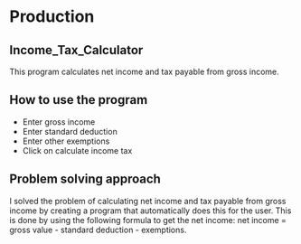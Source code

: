 # Production
## Income_Tax_Calculator
This program calculates net income and tax payable from gross income.

## How to use the program

<ul>

<li>Enter gross income</li>
<li>Enter standard deduction</li>
<li>Enter other exemptions</li>
<li>Click on calculate income tax</li>

</ul>

## Problem solving approach
I solved the problem of calculating net income and tax payable from gross income by creating a program that automatically does this for the user. This is done by using the following formula to get the net income: net income = gross value - standard deduction - exemptions.


